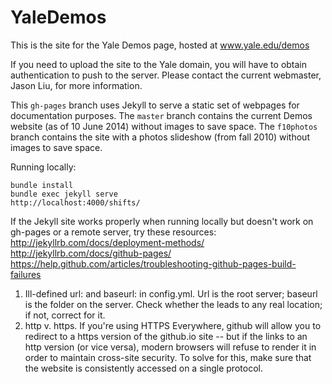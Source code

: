 YaleDemos
=========

This is the site for the Yale Demos page, hosted at www.yale.edu/demos

If you need to upload the site to the Yale domain, you will have to obtain
authentication to push to the server. Please contact the current webmaster,
Jason Liu, for more information.

This `gh-pages` branch uses Jekyll to serve a static set of webpages for documentation purposes.
The `master` branch contains the current Demos website (as of 10 June 2014) without images to save space.
The `f10photos` branch contains the site with a photos slideshow (from fall 2010) without images to save space.

Running locally:
```
bundle install  
bundle exec jekyll serve  
http://localhost:4000/shifts/  
```

If the Jekyll site works properly when running locally but doesn't work on gh-pages 
or a remote server, try these resources: 
http://jekyllrb.com/docs/deployment-methods/    
http://jekyllrb.com/docs/github-pages/   
https://help.github.com/articles/troubleshooting-github-pages-build-failures  

1. Ill-defined url: and baseurl: in config.yml. Url is the root server; baseurl is the 
folder on the server. Check whether the leads to any real location; if not, correct for it.  
2. http v. https. If you're using HTTPS Everywhere, github will allow you to redirect to a
https version of the github.io site -- but if the links to an http version (or vice versa), 
modern browsers will refuse to render it in order to maintain cross-site security. To solve 
for this, make sure that the website is consistently accessed on a single protocol.

